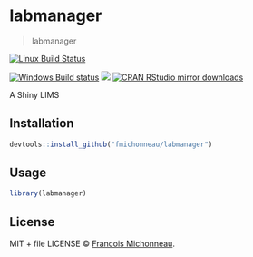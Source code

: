 
# labmanager

> labmanager

[![Linux Build Status](https://travis-ci.org/fmichonneau/labmanager.svg?branch=master)](https://travis-ci.org/fmichonneau/labmanager)

[![Windows Build status](https://ci.appveyor.com/api/projects/status/github/fmichonneau/labmanager?svg=true)](https://ci.appveyor.com/project/fmichonneau/labmanager)
[![](http://www.r-pkg.org/badges/version/labmanager)](http://www.r-pkg.org/pkg/labmanager)
[![CRAN RStudio mirror downloads](http://cranlogs.r-pkg.org/badges/labmanager)](http://www.r-pkg.org/pkg/labmanager)


A Shiny LIMS

## Installation

```r
devtools::install_github("fmichonneau/labmanager")
```

## Usage

```r
library(labmanager)
```

## License

MIT + file LICENSE © [Francois Michonneau](https://github.com/fmichonneau).
